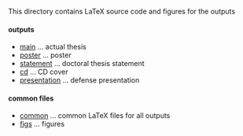 This directory contains LaTeX source code and figures for the outputs

#### outputs
- [main](main) ... actual thesis
- [poster](poster) ... poster
- [statement](statement) ... doctoral thesis statement
- [cd](cd) ... CD cover
- [presentation](presentation) ... defense presentation

#### common files
- [common](common) ... common LaTeX files for all outputs
- [figs](figs) ... figures

